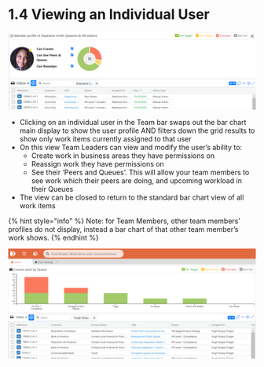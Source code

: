 # 1.4 Viewing an Individual User

![](../.gitbook/assets/2.png)

* Clicking on an individual user in the Team bar swaps out the bar chart main display to show the user profile AND filters down the grid results to show only work items currently assigned to that user
* On this view Team Leaders can view and modify the user’s ability to:
  * Create work in business areas they have permissions on
  * Reassign work they have permissions on
  * See their ‘Peers and Queues’. This will allow your team members to see work which their peers are doing, and upcoming workload in their Queues
* The view can be closed to return to the standard bar chart view of all work items

{% hint style="info" %}
Note: for Team Members, other team members’ profiles do not display, instead a bar chart of that other team member’s work shows.
{% endhint %}

![](../.gitbook/assets/3.png)

## 

